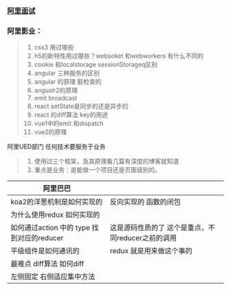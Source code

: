 ### [阿里面试](https://github.com/jawil/blog/issues/22)
### 阿里影业：
>1. css3 用过哪些 
>2. h5的新特性用过哪些？websoket 和webworkers 有什么不同的
>3. cookie 和localstorage sessionStorageq区别
>4. angular 三种服务的区别
>5. angular 的原理 脏检查的
>5. angualr2的原理
>6. emit broadcast 
>7. react setState是同步的还是异步的
>8. react 的diff算法  key的用途
>9. vue1中的emit 和dispatch 
>10. vue2的原理


阿里UED部门   任何技术要服务于业务
>1. 使用过三个框架，及其原理看几篇有深度的博客就知道
>2. 重点是业务：是能做一个项目还是页面级别的。


|阿里巴巴||
|---|----|
|koa2的洋葱机制是如何实现的 |反向实现的 函数的闭包|
|为什么使用redux 如何实现的||
|如何通过action 中的 type 找到对应的reducer|这是源码性质的了  这个是重点，不同reducer之前的调用|
|平级组件是如何通讯的|redux 就是用来做这个事的|
|最难点 diff算法 如何diff||
|左侧固定 右侧适应集中方法||
